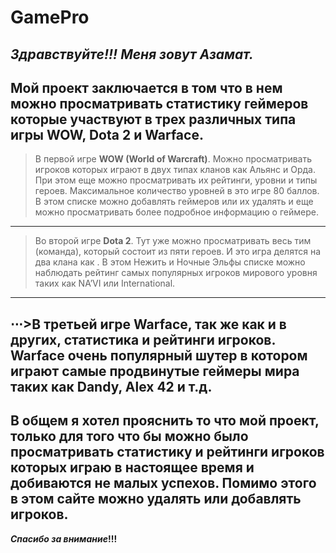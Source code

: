 # GamePro
**_Здравствуйте!!! Меня зовут Азамат._**
---
Мой проект заключается в том что в нем можно просматривать статистику
геймеров которые участвуют в трех различных типа игры WOW, Dota 2 и Warface.
---
>В первой игре **WOW (World of Warcraft)**. Можно просматривать игроков которых играют
в двух типах кланов как Альянс и Орда. При этом еще можно просматривать их рейтинги,
уровни и типы героев.  Максимальное количество уровней в это игре 80 баллов.  В этом
списке можно добавлять геймеров или их удалять и еще можно просматривать
более подробное информацию о геймере.
---
>Во второй игре **Dota 2**. Тут уже можно просматривать весь тим (команда),
который состоит из пяти героев. И это игра делятся на два клана как .
В этом Нежить и Ночные Эльфы списке можно наблюдать рейтинг самых
популярных игроков мирового уровня таких как NA’VI или International.
---
⋅⋅⋅>В третьей игре **Warface**, так же как и в других, статистика и рейтинги игроков.
Warface очень популярный шутер в котором играют самые продвинутые
геймеры мира таких как Dandy, Alex 42 и т.д.
---
В общем я хотел прояснить то что мой проект,
только для того что бы можно было просматривать статистику и рейтинги игроков
которых играю в настоящее время и добиваются не малых успехов. Помимо этого в
этом сайте можно удалять или добавлять игроков.
---
**_Спасибо за внимание_!!!**

